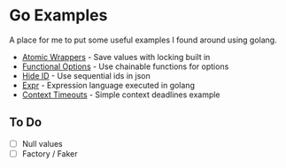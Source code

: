 # Go Examples

A place for me to put some useful examples I found around using golang.

- [Atomic Wrappers](./atomic/README.md) - Save values with locking built in
- [Functional Options](./functional-options/README.md) - Use chainable functions for options
- [Hide ID](./hide/README.md) - Use sequential ids in json
- [Expr](./expr/README.md) - Expression language executed in golang
- [Context Timeouts](./context-timeouts/README.md) - Simple context deadlines example

## To Do

- [ ] Null values
- [ ] Factory / Faker
